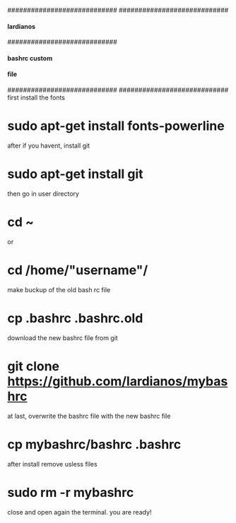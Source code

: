 ############################
############################
####      lardianos     ####
############################
####    bashrc custom   ####
####        file        ####
############################
############################
first install the fonts


# sudo apt-get install fonts-powerline

after if you havent, install git

# sudo apt-get install git

then go in user directory

# cd ~ 
or
# cd /home/"username"/

make buckup of the old bash rc file

# cp .bashrc .bashrc.old

download the new bashrc file from git

# git clone https://github.com/lardianos/mybashrc

at last, overwrite the bashrc file with the new bashrc file

# cp mybashrc/bashrc .bashrc

after install remove usless files

# sudo rm -r mybashrc

close and open again the terminal.
you are ready!

